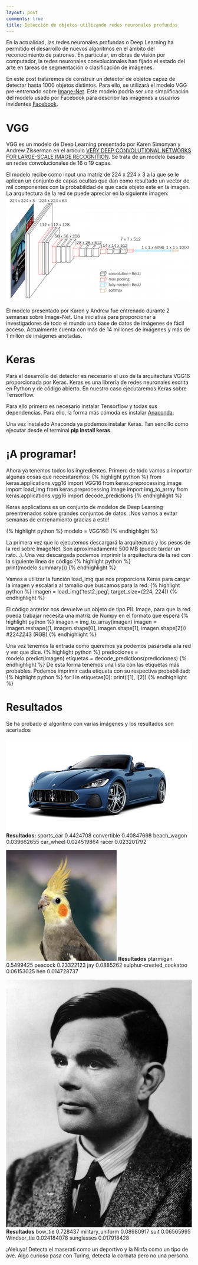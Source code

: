```yaml
---
layout: post
comments: true
title: Detección de objetos utilizando redes neuronales profundas
---
```


En la actualidad, las redes neuronales profundas o Deep Learning ha permitido el desarrollo de nuevos algoritmos en el ámbito del reconocimiento de patrones. En particular, en obras de visión por computador, la redes neuronales convolucionales han fijado el estado del arte en tareas de segmentación o clasificación de imágenes.

En este post trataremos de construir un detector de objetos capaz de detectar hasta 1000 objetos distintos. Para ello, se utilizará el modelo VGG pre-entrenado sobre [Image-Net](http://www.image-net.org). Este modelo podría ser una simplificación del modelo usado por Facebook para describir las imágenes a usuarios invidentes [Facebook](https://www.theverge.com/2016/4/5/11364914/facebook-automatic-alt-tags-blind-visually-impared).

# VGG
VGG es un modelo de Deep Learning presentado por Karen Simonyan y Andrew Zisserman en el artículo [VERY DEEP CONVOLUTIONAL NETWORKS FOR LARGE-SCALE IMAGE RECOGNITION](https://arxiv.org/pdf/1409.1556.pdf). Se trata de un modelo basado en redes convolucionales de 16 o 19 capas.

El modelo recibe como input una matriz de 224 x 224 x 3 a la que se le aplican un conjunto de capas ocultas que dan como resultado un vector de mil componentes con la probabilidad de que cada objeto este en la imagen. La arquitectura de la red se puede apreciar en la siguiente imagen:
![Arquitectura de la red](images/vgg16.png)

El modelo presentado por Karen y Andrew fue entrenado durante 2 semanas sobre Image-Net. Una iniciativa para proporcionar a investigadores de todo el mundo una  base de datos de imágenes de fácil acceso. Actualmente cuenta con más de 14 millones de imágenes y más de 1 millón de imágenes anotadas.


# Keras
Para el desarrollo del detector es necesario el uso de la arquitectura VGG16 proporcionada por Keras. Keras es una librería de redes neuronales escrita en Python y de código abierto. En nuestro caso ejecutaremos Keras sobre Tensorflow.

Para ello primero es necesario instalar Tensorflow y todas sus dependencias. Para ello, la forma más cómoda es instalar [Anaconda](https://www.anaconda.com).

Una vez instalado Anaconda ya podemos instalar Keras. Tan sencillo como ejecutar desde el terminal  **pip install keras**.

# ¡A programar!
Ahora ya tenemos todos los ingredientes. Primero de todo vamos a importar algunas cosas que necesitaremos:
{% highlight python %}
from keras.applications.vgg16 import VGG16
from keras.preprocessing.image import load_img
from keras.preprocessing.image import img_to_array
from keras.applications.vgg16 import decode_predictions
{% endhighlight %}

Keras applications es un conjunto de modelos de Deep Learning preentrenados sobre grandes conjuntos de datos. ¡Nos vamos a evitar semanas de entrenamiento gracias a esto!

{% highlight python %}
modelo = VGG16()
{% endhighlight %}

La primera vez que lo ejecutemos descargará  la arquitectura y los pesos  de la red sobre ImageNet. Son aproximadamente 500 MB (puede tardar un rato...). Una vez descargada podemos imprimir la arquitectura de la red con la siguiente línea de código
{% highlight python %}
print(modelo.summary())
{% endhighlight %}

Vamos a utilizar la función load_img que nos proporciona Keras para cargar la imagen y escalarla al tamaño que buscamos para la red:
{% highlight python %}
imagen = load_img('test2.jpeg', target_size=(224, 224))
{% endhighlight %}

El código anterior nos devuelve un objeto de tipo PIL Image, para que la red pueda trabajar  necesita una matriz de Numpy en el formato que espera
{% highlight python %}
imagen = img_to_array(imagen)
imagen = imagen.reshape((1, imagen.shape[0], imagen.shape[1], imagen.shape[2])) #224*224*3 (RGB)
{% endhighlight %}

Una vez tenemos la entrada como queremos ya podemos pasársela a la red y ver que dice.
{% highlight python %}
predicciones = modelo.predict(imagen)
etiquetas = decode_predictions(predicciones)
{% endhighlight %}
De esta forma tenemos una lista con las etiquetas más probables. Podemos imprimir cada etiqueta con su respectiva probabilidad:
{% highlight python %}
for l in etiquetas[0]:
    print(l[1], l[2])
{% endhighlight %}

# Resultados
Se ha probado el algoritmo con varias imágenes y los resultados son acertados

![Maserati](images/maserati.jpg)
**Resultados:**
sports_car 0.4424708
convertible 0.40847698
beach_wagon 0.039662655
car_wheel 0.024519864
racer 0.023201792

![Ninfa](images/bird.jpg)
**Resultados**
ptarmigan 0.5499425
peacock 0.23322123
jay 0.0885262
sulphur-crested_cockatoo 0.06153025
hen 0.014728737

![Alan Turing](images/turing.jpg)
**Resultados**
bow_tie 0.728437
military_uniform 0.08980917
suit 0.06565995
Windsor_tie 0.024184078
sunglasses 0.017918428

¡Aleluya! Detecta el maserati como un deportivo y la Ninfa como un tipo de ave. Algo curioso pasa con Turing, detecta la corbata pero no una persona.  
